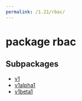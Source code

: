 ```yaml
---
permalink: /1.21/rbac/
---
```


# package rbac



## Subpackages

* [v1](rbac-v1.md)
* [v1alpha1](rbac-v1alpha1.md)
* [v1beta1](rbac-v1beta1.md)